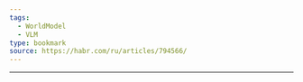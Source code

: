 ```yaml
---
tags:
  - WorldModel
  - VLM
type: bookmark
source: https://habr.com/ru/articles/794566/
---
```

---

